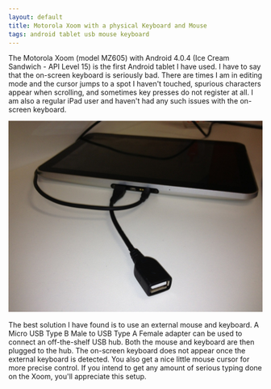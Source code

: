 ```yaml
---
layout: default
title: Motorola Xoom with a physical Keyboard and Mouse
tags: android tablet usb mouse keyboard
---
```


The Motorola Xoom (model MZ605) with Android 4.0.4 (Ice Cream Sandwich - API Level 15) is the first Android tablet I have used. I have to say that the on-screen keyboard is seriously bad. There are times I am in editing mode and the cursor jumps to a spot I haven't touched, spurious characters appear when scrolling, and sometimes key presses do not register at all. I am also a regular iPad user and haven't had any such issues with the on-screen keyboard.

![20130514-090439.jpg](/assets/img/moto-zoom-usb-mouse-keyboard.jpg)

The best solution I have found is to use an external mouse and keyboard. A Micro USB Type B Male to USB Type A Female adapter can be used to connect an off-the-shelf USB hub. Both the mouse and keyboard are then plugged to the hub. The on-screen keyboard does not appear once the external keyboard is detected. You also get a nice little mouse cursor for more precise control. If you intend to get any amount of serious typing done on the Xoom, you'll appreciate this setup.
